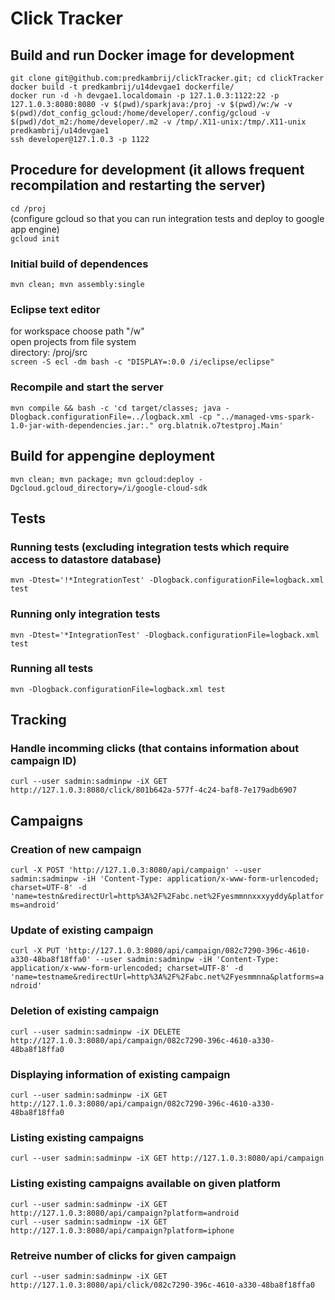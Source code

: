 # Click Tracker

## Build and run Docker image for development
```git clone git@github.com:predkambrij/clickTracker.git; cd clickTracker```
```docker build -t predkambrij/u14devgae1 dockerfile/```  
```docker run -d -h devgae1.localdomain -p 127.1.0.3:1122:22 -p 127.1.0.3:8080:8080 -v $(pwd)/sparkjava:/proj -v $(pwd)/w:/w -v $(pwd)/dot_config_gcloud:/home/developer/.config/gcloud -v $(pwd)/dot_m2:/home/developer/.m2 -v /tmp/.X11-unix:/tmp/.X11-unix predkambrij/u14devgae1```  
```ssh developer@127.1.0.3 -p 1122```  

## Procedure for development (it allows frequent recompilation and restarting the server)
```cd /proj```  
(configure gcloud so that you can run integration tests and deploy to google app engine)  
```gcloud init```  

### Initial build of dependences
```mvn clean; mvn assembly:single```

### Eclipse text editor
for workspace choose path "/w"  
open projects from file system  
directory: /proj/src  
```screen -S ecl -dm bash -c "DISPLAY=:0.0 /i/eclipse/eclipse"```

### Recompile and start the server
```mvn compile && bash -c 'cd target/classes; java -Dlogback.configurationFile=../logback.xml -cp "../managed-vms-spark-1.0-jar-with-dependencies.jar:." org.blatnik.o7testproj.Main'```

## Build for appengine deployment
```mvn clean; mvn package; mvn gcloud:deploy -Dgcloud.gcloud_directory=/i/google-cloud-sdk```

## Tests
### Running tests (excluding integration tests which require access to datastore database)
```mvn -Dtest='!*IntegrationTest' -Dlogback.configurationFile=logback.xml test```

### Running only integration tests
```mvn -Dtest='*IntegrationTest' -Dlogback.configurationFile=logback.xml test```

### Running all tests
```mvn -Dlogback.configurationFile=logback.xml test```

## Tracking
### Handle incomming clicks (that contains information about campaign ID)
```curl --user sadmin:sadminpw -iX GET http://127.1.0.3:8080/click/801b642a-577f-4c24-baf8-7e179adb6907```

## Campaigns
### Creation of new campaign
```curl -X POST 'http://127.1.0.3:8080/api/campaign' --user sadmin:sadminpw -iH 'Content-Type: application/x-www-form-urlencoded; charset=UTF-8' -d 'name=testn&redirectUrl=http%3A%2F%2Fabc.net%2Fyesmmnnxxxyyddy&platforms=android'```

### Update of existing campaign
```curl -X PUT 'http://127.1.0.3:8080/api/campaign/082c7290-396c-4610-a330-48ba8f18ffa0' --user sadmin:sadminpw -iH 'Content-Type: application/x-www-form-urlencoded; charset=UTF-8' -d 'name=testname&redirectUrl=http%3A%2F%2Fabc.net%2Fyesmmnna&platforms=android'```

### Deletion of existing campaign
```curl --user sadmin:sadminpw -iX DELETE http://127.1.0.3:8080/api/campaign/082c7290-396c-4610-a330-48ba8f18ffa0```

### Displaying information of existing campaign
```curl --user sadmin:sadminpw -iX GET http://127.1.0.3:8080/api/campaign/082c7290-396c-4610-a330-48ba8f18ffa0```

### Listing existing campaigns
```curl --user sadmin:sadminpw -iX GET http://127.1.0.3:8080/api/campaign```

### Listing existing campaigns available on given platform
```curl --user sadmin:sadminpw -iX GET http://127.1.0.3:8080/api/campaign?platform=android```  
```curl --user sadmin:sadminpw -iX GET http://127.1.0.3:8080/api/campaign?platform=iphone```

### Retreive number of clicks for given campaign
```curl --user sadmin:sadminpw -iX GET http://127.1.0.3:8080/api/click/082c7290-396c-4610-a330-48ba8f18ffa0```
